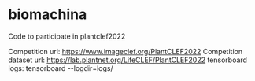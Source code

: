 # biomachina
Code to participate in plantclef2022


Competition url: https://www.imageclef.org/PlantCLEF2022
Competition dataset url: https://lab.plantnet.org/LifeCLEF/PlantCLEF2022
tensorboard logs: tensorboard --logdir=logs/
